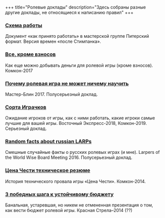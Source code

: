 +++
title="Ролевые доклады"
description="Здесь собраны разные другие доклады, не относящиеся к написанию правил"
+++

### [Схема работы](<pf-howto-work.pdf>)
Документ «как принято работать» в мастерской группе Питерский формат. Версия времен «после Стимпанка».

### [Все, кроме взносов](<everything-but-fee.pdf>)
Как еще можно добывать деньги для ролевой игры (кроме взносов). Комкон-2017

### [Почему ролевая игра не может ничему научить](<larp-cant-teach.pdf>)
Мастер-Блин 2017. Полусерьезный доклад.

### [Сорта Играчков](<players-kinds.pdf>)
Ожидание игроков от игры, как с ними работать, какие игроки самые лучшие для вашей игры. Восточный Экспресс-2018, Комкон-2019. Серьезный доклад.

### [Random facts about russian LARPs](<random-facts-about-russian-larps.pdf>)
Смешные случайные факты о русских ролевых играх (и мне). Larpers of the World Wise Board Meeting 2016. Полусерьезный доклад.

### [Цена Чести техническое резюме](<honor-tech.pdf>)
История технического провала игры «Цена Чести». Комкон-2014.

### [3 победных шага к устойчивому бюджету](<3-steps-for-budget.pdf>)
Банальная, устаревшая, но никем не отмененная презентация о том, как вести бюджет ролевой игры. Красная Стрела–2014 (??)